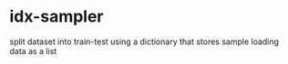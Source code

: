 # idx-sampler
split dataset into train-test using a dictionary that stores sample loading data as a list
